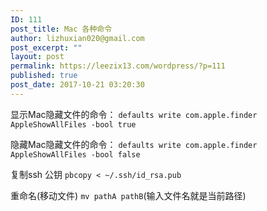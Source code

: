 ```yaml
---
ID: 111
post_title: Mac 各种命令
author: lizhuxian020@gmail.com
post_excerpt: ""
layout: post
permalink: https://leezix13.com/wordpress/?p=111
published: true
post_date: 2017-10-21 03:20:30
---
```

显示Mac隐藏文件的命令：
`defaults write com.apple.finder AppleShowAllFiles -bool true` 

隐藏Mac隐藏文件的命令：
`defaults write com.apple.finder AppleShowAllFiles -bool false`

复制ssh 公钥 
`pbcopy < ~/.ssh/id_rsa.pub` 

重命名(移动文件) 
`mv pathA pathB`(输入文件名就是当前路径)

